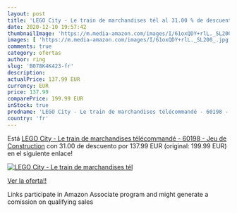 ```yaml
---
layout: post
title: 'LEGO City - Le train de marchandises tél al 31.00 % de descuento'
date: 2020-12-10 19:57:42
thumbnailImage: 'https://m.media-amazon.com/images/I/61oxQDY+rlL._SL200_.jpg'
images: [ 'https://m.media-amazon.com/images/I/61oxQDY+rlL._SL200_.jpg' ]
comments: true
category: ofertas
author: ring
slug: 'B078K4K423-fr'
description:
actualPrice: 137.99 EUR
currency: EUR
price: 137.99
comparePrice: 199.99 EUR
inStock: true
prodname: 'LEGO City - Le train de marchandises télécommandé - 60198 - Jeu de Construction'
country: 'fr'
---
```


Está [LEGO City - Le train de marchandises télécommandé - 60198 - Jeu de Construction](https://www.amazon.fr/dp/B078K4K423/?tag=tolees0d-21) con 31.00 de descuento por 137.99 EUR (original: 199.99 EUR) en el siguiente enlace!

[![LEGO City - Le train de marchandises tél](https://m.media-amazon.com/images/I/61oxQDY+rlL._SL200_.jpg)](https://www.amazon.fr/dp/B078K4K423/?tag=tolees0d-21)

[Ver la oferta!!](https://www.amazon.fr/dp/B078K4K423/?tag=tolees0d-21)

Links participate in Amazon Associate program and might generate a comission on qualifying sales


